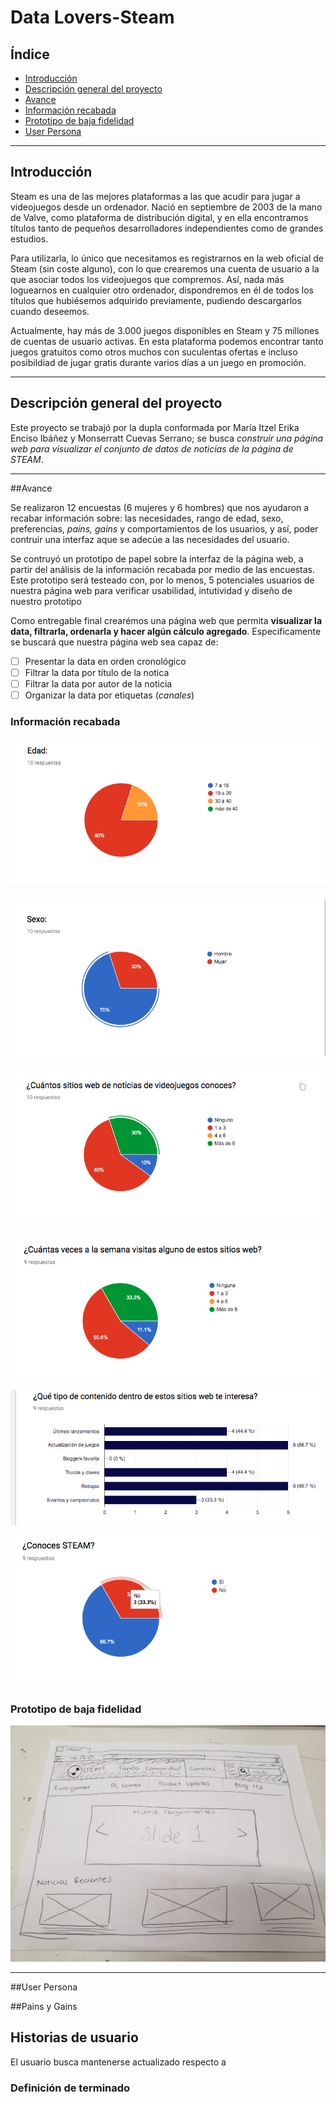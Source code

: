 # Data Lovers-Steam

## Índice

- [Introducción](#introducción)
- [Descripción general del proyecto](#descripción-general-del-proyecto)
- [Avance](#avance)
- [Información recabada](#información-recabada)
- [Prototipo de baja fidelidad](#prototipo-de-baja-fidelidad)
- [User Persona](#user-persona)

---

## Introducción

Steam es una de las mejores plataformas a las que acudir para jugar a videojuegos desde un ordenador. Nació en septiembre de 2003 de la mano de Valve, como plataforma de distribución digital, y en ella encontramos títulos tanto de pequeños desarrolladores independientes como de grandes estudios.

Para utilizarla, lo único que necesitamos es registrarnos en la web oficial de Steam (sin coste alguno), con lo que crearemos una cuenta de usuario a la que asociar todos los videojuegos que compremos. Así, nada más loguearnos en cualquier otro ordenador, dispondremos en él de todos los títulos que hubiésemos adquirido previamente, pudiendo descargarlos cuando deseemos.

Actualmente, hay más de 3.000 juegos disponibles en Steam y 75 millones de cuentas de usuario activas. En esta plataforma podemos encontrar tanto juegos gratuitos como otros muchos con suculentas ofertas e incluso posibildiad de jugar gratis durante varios días a un juego en promoción.

---

## Descripción general del proyecto

Este proyecto se trabajó por la dupla conformada por María Itzel Erika Enciso Ibáñez y Monserratt Cuevas Serrano; se busca *construir una _página web_ para visualizar el conjunto de datos de noticias de la página de STEAM*.

---

##Avance

Se realizaron 12 encuestas (6 mujeres y 6 hombres) que nos ayudaron a recabar información sobre: las necesidades, rango de edad, sexo, preferencias,  _pains, gains_ y comportamientos de los usuarios, y así, poder contruir una interfaz aque se adecúe a las necesidades del usuario.

Se contruyó un prototipo de papel sobre la interfaz de la página web, a partir del análisis de la información recabada por medio de las encuestas. Este prototipo será testeado con, por lo menos, 5 potenciales usuarios de nuestra página web para verificar usabilidad, intutividad y diseño  de nuestro prototipo

Como entregable final crearémos una página web que permita **visualizar la data,
filtrarla, ordenarla y hacer algún cálculo agregado**. Especificamente se buscará que nuestra página web sea capaz de:

- [ ] Presentar la data en orden cronológico
- [ ] Filtrar la data por título de la notica
- [ ] Filtrar la data por autor de la noticia
- [ ] Organizar la data por etiquetas (_canales_)

### Información recabada

![edad](img-readme/edad.png)

![sexo](img-readme/sexo.png)

![sitios-web](img-readme/sitios-webs.png)

![frecuencia](img-readme/frecuencia.png)

![intereses](img-readme/intereses.png)

![conoces](img-readme/conoces.png)


### Prototipo de baja fidelidad

![prototipo](img-readme/prototipo.jpeg)


---

##User Persona

##Pains y Gains

## Historias de usuario

El usuario busca mantenerse actualizado respecto a 

### Definición de terminado






